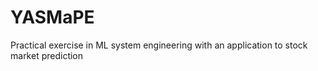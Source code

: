 # YASMaPE
Practical exercise in ML system engineering with an application to stock market prediction
